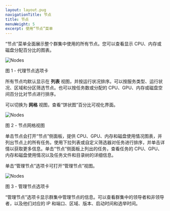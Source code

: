 ```yaml
---
layout: layout.pug
navigationTitle: 节点
title: 节点
menuWeight: 5
excerpt: 使用“节点”菜单
---
```


“节点”菜单全面展示整个群集中使用的所有节点。您可以查看显示 CPU、内存或磁盘分配百分比的图表。

![Nodes](/1.12/img/nodes-ee-dcos-1-12.png)

图 1 - 代理节点选项卡

所有节点均默认显示在 **列表** 视图，并按运行状况排序。可以按服务类型、运行状况、区域和分区筛选节点。也可以按任务数或分配的 CPU、GPU、内存或磁盘空间百分比对节点进行排序。

可以切换为 **网格** 视图，查看“饼状图”百分比可视化界面。

![Nodes](/1.12/img/nodes-donuts-ee-dcos-1-12.png)

图 2 - 节点网格视图

单击节点会打开“节点”侧面板，提供 CPU、GPU、内存和磁盘使用情况图表，并列出节点上的所有任务。使用下拉列表或自定义筛选器对任务进行排序，并单击详情以获取更多信息。单击“节点”侧面板上列出的任务，查看任务的 CPU、GPU、内存和磁盘使用情况以及任务文件和目录树的详细信息。

单击“管理节点”选项卡可打开“管理节点”视图。

![Nodes](/1.12/img/nodes-masters-ee-dcos-1-12.png)

图 3 - 管理节点选项卡

“管理节点”选项卡显示群集中管理节点的信息。可以查看群集中的领导者和非领导者，以及他们对应的 IP 和端口、区域、版本、启动时间和选举时间。
